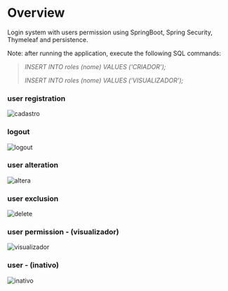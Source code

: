# Overview

Login system with users permission using SpringBoot, Spring Security, Thymeleaf and persistence.

Note: after running the application, execute the following SQL commands:
> 
> _INSERT INTO roles (nome) VALUES ('CRIADOR');_
> 
> _INSERT INTO roles (nome) VALUES ('VISUALIZADOR');_


### user registration

![cadastro](https://user-images.githubusercontent.com/56695817/178017322-11906917-20b3-4169-b737-c72559164cb0.gif)


### logout

![logout](https://user-images.githubusercontent.com/56695817/178019075-583745cb-8446-44e0-b13e-c1010595e91b.gif)


### user alteration

![altera](https://user-images.githubusercontent.com/56695817/178017649-273b5adc-03d5-4a36-8841-50fb9a8feec0.gif)

### user exclusion

![delete](https://user-images.githubusercontent.com/56695817/178017768-cf359f51-722c-4d6d-8baf-1c1717df61e2.gif)


### user permission - (visualizador)

![visualizador](https://user-images.githubusercontent.com/56695817/178017974-398aa5c1-3e83-4f06-984a-3866bc9fe8b2.gif)


### user - (inativo)

![inativo](https://user-images.githubusercontent.com/56695817/178018068-da1b398c-67ab-4f2d-abfd-b1959402c984.gif)




